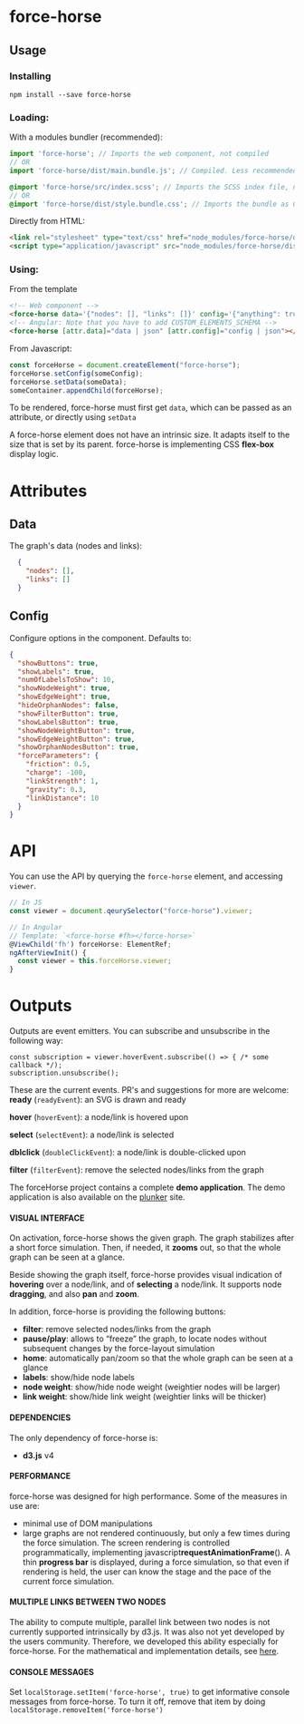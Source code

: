 # force-horse

## Usage
### Installing
`npm install --save force-horse`
### Loading:
With a modules bundler (recommended):
```js
import 'force-horse'; // Imports the web component, not compiled
// OR
import 'force-horse/dist/main.bundle.js'; // Compiled. Less recommended because can't dedupe
```
```scss
@import 'force-horse/src/index.scss'; // Imports the SCSS index file, not compiled
// OR
@import 'force-horse/dist/style.bundle.css'; // Imports the bundle as CSS, compiled
```
Directly from HTML:
```html
<link rel="stylesheet" type="text/css" href="node_modules/force-horse/dist/style.bundle.css" />
<script type="application/javascript" src="node_modules/force-horse/dist/main.bundle.js"></script>
```
### Using:
From the template
```html
<!-- Web component -->
<force-horse data='{"nodes": [], "links": []}' config='{"anything": true}'></force-horse>
<!-- Angular: Note that you have to add CUSTOM_ELEMENTS_SCHEMA -->
<force-horse [attr.data]="data | json" [attr.config]="config | json"></force-horse>
```
From Javascript:
```js
const forceHorse = document.createElement("force-horse");
forceHorse.setConfig(someConfig);
forceHorse.setData(someData);
someContainer.appendChild(forceHorse);
```

To be rendered, force-horse must first get `data`, which can be passed as an attribute, or directly using `setData`

A force-horse element does not have an intrinsic size. It adapts itself to the size that is set by its parent.
force-horse is implementing CSS **flex-box** display logic.

# Attributes
## Data
The graph's data (nodes and links):
```json
  {
	"nodes": [],
	"links": []
  }
```

## Config
Configure options in the component. Defaults to:
```json
{
  "showButtons": true,
  "showLabels": true,
  "numOfLabelsToShow": 10,
  "showNodeWeight": true,
  "showEdgeWeight": true,
  "hideOrphanNodes": false,
  "showFilterButton": true,
  "showLabelsButton": true,
  "showNodeWeightButton": true,
  "showEdgeWeightButton": true,
  "showOrphanNodesButton": true,
  "forceParameters": {
    "friction": 0.5,
    "charge": -100,
    "linkStrength": 1,
    "gravity": 0.3,
    "linkDistance": 10
  }
}
```

# API
You can use the API by querying the `force-horse` element, and accessing `viewer`.
```js
// In JS
const viewer = document.qeurySelector("force-horse").viewer;

// In Angular
// Template: `<force-horse #fh></force-horse>`
@ViewChild('fh') forceHorse: ElementRef;
ngAfterViewInit() {
  const viewer = this.forceHorse.viewer;
}
```

# Outputs

Outputs are event emitters. You can subscribe and unsubscribe in the following way:
```
const subscription = viewer.hoverEvent.subscribe(() => { /* some callback */);
subscription.unsubscribe();
```

These are the current events. PR's and suggestions for more are welcome:
**ready** (`readyEvent`): an SVG is drawn and ready

**hover** (`hoverEvent`): a node/link is hovered upon

**select** (`selectEvent`): a node/link is selected

**dblclick** (`doubleClickEvent`): a node/link is double-clicked upon

**filter** (`filterEvent`): remove the selected nodes/links from the graph

The forceHorse project contains a complete **demo application**. The demo application is also available on the [plunker](http://embed.plnkr.co/SYmehtaAnQVyMpLJJY2B/?show=preview) site.

#### VISUAL INTERFACE
On activation, force-horse shows the given graph. The graph stabilizes after a short force simulation. Then, if needed, it **zooms** out, so that the whole graph can be seen at a glance.

Beside showing the graph itself, force-horse provides visual indication of **hovering** over a node/link, and of **selecting** a node/link. It supports node **dragging**, and also **pan** and **zoom**.

In addition, force-horse is providing the following buttons:
* **filter**: remove selected nodes/links from the graph
* **pause/play**: allows to “freeze” the graph, to locate nodes without subsequent changes by the force-layout simulation
* **home**: automatically pan/zoom so that the whole graph can be seen at a glance
* **labels**: show/hide node labels
* **node weight**: show/hide node weight (weightier nodes will be larger)
* **link weight**: show/hide link weight (weightier links will be thicker)

#### DEPENDENCIES

The only dependency of force-horse is:
* **d3.js** v4

#### PERFORMANCE

force-horse was designed for high performance. Some of the measures in use are:
* minimal use of DOM manipulations
* large graphs are not rendered continuously, but only a few times during the force simulation. The screen rendering is controlled programmatically, implementing javascript**requestAnimationFrame**(). A thin **progress bar** is displayed, during a force simulation, so that even if rendering is held, the user can know the stage and the pace of the current force simulation.

#### MULTIPLE LINKS BETWEEN TWO NODES

The ability to compute multiple, parallel link between two nodes is not currently supported intrinsically by d3.js. It was also not yet developed by the users community. Therefore, we developed this ability especially for force-horse. For the mathematical and implementation details, see [here](http://webiks.com/d3-js-force-layout-straight-parallel-links/).

#### CONSOLE MESSAGES

Set `localStorage.setItem('force-horse', true)` to get informative console messages from force-horse.
To turn it off, remove that item by doing `localStorage.removeItem('force-horse')`
